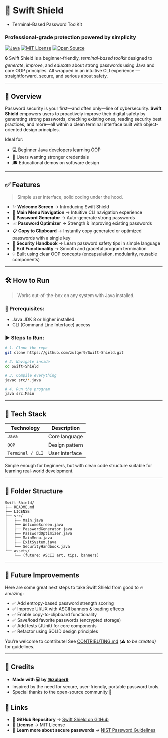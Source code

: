 # 🚀 **Swift Shield**
* Terminal-Based Password ToolKit 
### **Professional-grade protection powered by simplicity**

[![Java](https://img.shields.io/badge/Built%20With-Java-007396?style=for-the-badge&logo=java)](https://www.java.com/) [![MIT License](https://img.shields.io/badge/License-MIT-green?style=for-the-badge)](LICENSE) [![Open Source](https://img.shields.io/badge/Open%20Source-Yes-blue?style=for-the-badge)](https://github.com/zulqer9/Swift-Shield)

🔒 Swift Shield is a beginner-friendly, *terminal-based toolkit* designed to *generate*, *improve*, and *educate* about strong passwords using Java and core OOP principles. All wrapped in an intuitive CLI experience — straightforward, secure, and serious about safety.

---

## 🧠 Overview

Password security is your first—and often only—line of cybersecurity. **Swift Shield** empowers users to proactively improve their digital safety by generating strong passwords, checking existing ones, reading security best practices, and more—all within a clean terminal interface built with object-oriented design principles.

Ideal for:
- 💻 Beginner Java developers learning OOP
- 🔐 Users wanting stronger credentials
- 🎓 Educational demos on software design

---

## ✅ Features

> Simple user interface, solid coding under the hood.

- ✨ **Welcome Screen** → Introducing Swift Shield
- 🧭 **Main Menu Navigation** → Intuitive CLI navigation experience
- 🔐 **Password Generator** → Auto-generate strong passwords
- 📈 **Password Optimizer** → Strength & improving existing passwords
- 📋 **Copy to Clipboard** → Instantly copy generated or optimized passwords with a single key
- 📘 **Security Handbook** → Learn password safety tips in simple language
- 🚪 **Exit Functionality** → Smooth and graceful program termination
- 💡 Built using clear OOP concepts (encapsulation, modularity, reusable components)

---

## 🛠️ How to Run

> Works out-of-the-box on any system with Java installed.

### 🔄 Prerequisites:
- Java JDK 8 or higher installed.
- CLI (Command Line Interface) access

### ▶️ Steps to Run:
```bash
# 1. Clone the repo
git clone https://github.com/zulqer9/Swift-Shield.git

# 2. Navigate inside
cd Swift-Shield

# 3. Compile everything
javac src/*.java

# 4. Run the program
java src.Main
```

---

## 🧰 Tech Stack

| Technology | Description         |
|------------|---------------------|
| `Java`     | Core language       |
| `OOP`      | Design pattern      |
| `Terminal / CLI` | User interface |

Simple enough for beginners, but with clean code structure suitable for learning real-world development.

---

## 📁 Folder Structure

```
Swift-Shield/
├── README.md
├── LICENSE
├── src/
│   ├── Main.java
│   ├── WelcomeScreen.java
│   ├── PasswordGenerator.java
│   ├── PasswordOptimizer.java
│   ├── MainMenu.java
│   ├── ExitSystem.java
│   └── SecurityHandbook.java
└── assets/
    └── (future: ASCII art, tips, banners)
```

---

## 🚀 Future Improvements

Here are some great next steps to take Swift Shield from good to 🔥 amazing:

- ✅ Add entropy-based password strength scoring
- ✅ Improve UI/UX with ASCII banners & loading effects
- ✅ Enable copy-to-clipboard functionality
- ✅ Save/load favorite passwords (encrypted storage)
- ✅ Add tests (JUnit) for core components
- ✅ Refactor using SOLID design principles

You’re welcome to contribute! See [CONTRIBUTING.md](CONTRIBUTING.md) *(⚠️ to be created)* for guidelines.

---

## 🙌 Credits

- **Made with 💻 by [@zulqer9](https://github.com/zulqer9)**
- Inspired by the need for secure, user-friendly, portable password tools.
- Special thanks to the open-source community 💙
  

## 📌 Links

- 🔗 **GitHub Repository** → [Swift Shield on GitHub](https://github.com/zulqer9/Swift-Shield)
- 📜 **License** → MIT License
- 🧠 **Learn more about secure passwords** → [NIST Password Guidelines](https://pages.nist.gov/800-63-3/#sec5)

